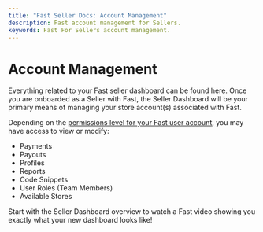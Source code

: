 ```yaml
---
title: "Fast Seller Docs: Account Management"
description: Fast account management for Sellers.
keywords: Fast For Sellers account management.
---
```


# Account Management

Everything related to your Fast seller dashboard can be found here. Once you are onboarded as a Seller with Fast, the Seller Dashboard will be your primary means of managing your store account(s) associated with Fast.

Depending on the [permissions level for your Fast user account](/developer-portal/for-sellers/account-management/overview/account-permissions.md), you may have access to view or modify:

- Payments
- Payouts
- Profiles
- Reports
- Code Snippets
- User Roles (Team Members)
- Available Stores

Start with the Seller Dashboard overview to watch a Fast video showing you exactly what your new dashboard looks like!
